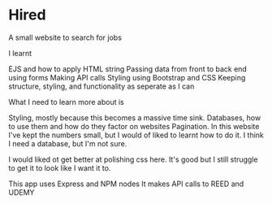 # Hired

A small website to search for jobs

I learnt

EJS and how to apply HTML string 
Passing data from front to back end using forms
Making API calls 
Styling using Bootstrap and CSS
Keeping structure, styling, and functionality as seperate as I can


What I need to learn more about is

Styling, mostly because this becomes a massive time sink.
Databases, how to use them and how do they factor on websites
Pagination. In this website I've kept the numbers small, but I would of liked to learnt how to do it. I think I need a database, but I'm not sure. 

I would liked ot get better at polishing css here. It's good but I still struggle to get it to look like I want it to. 


This app uses Express and NPM nodes
It makes API calls to REED and UDEMY 


